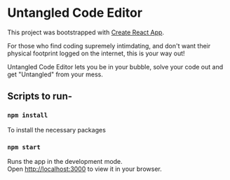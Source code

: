# Untangled Code Editor

This project was bootstrapped with [Create React App](https://github.com/facebook/create-react-app).

For those who find coding supremely intimdating, and don't want their physical footprint logged on the internet, this is your way out!

Untangled Code Editor lets you be in your bubble, solve your code out and get "Untangled" from your mess.

## Scripts to run- 

### `npm install`

To install the necessary packages

### `npm start`

Runs the app in the development mode.\
Open [http://localhost:3000](http://localhost:3000) to view it in your browser.



